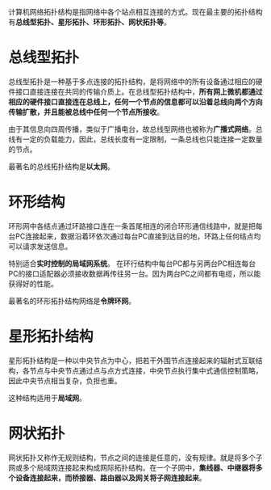 计算机网络拓扑结构是指网络中各个站点相互连接的方式。现在最主要的拓扑结构有**总线型拓扑、星形拓扑、环形拓扑、网状拓扑等**。

# 总线型拓扑

总线型拓扑是一种基于多点连接的拓扑结构，是将网络中的所有设备通过相应的硬件接口直接连接在共同的传输介质上。在总线型拓扑结构中，**所有网上微机都通过相应的硬件接口直接连在总线上，任何一个节点的信息都可以沿着总线向两个方向传输扩散，并且能被总线中任何一个节点所接收**。

由于其信息向四周传播，类似于广播电台，故总线型网络也被称为**广播式网络**。总线有一定的负载能力，因此，总线长度有一定限制，一条总线也只能连接一定数量的节点。

最著名的总线拓扑结构是**以太网**。

# 环形结构

环形网中各结点通过环路接口连在一条首尾相连的闭合环形通信线路中，就是把每台PC连接起来，数据沿着环依次通过每台PC直接到达目的地，环路上任何结点均可以请求发送信息。 

特别适合**实时控制的局域网系统**。 在环行结构中每台PC都与另两台PC相连每台PC的接口适配器必须接收数据再传往另一台。因为两台PC之间都有电缆，所以能获得好的性能。 

最著名的环形拓扑结构网络是**令牌环网**。

# 星形拓扑结构

星形拓扑结构是一种以中央节点为中心，把若干外围节点连接起来的辐射式互联结构，各节点与中央节点通过点与点方式连接，中央节点执行集中式通信控制策略，因此中央节点相当复杂，负担也重。

这种结构适用于**局域网**。

# 网状拓扑

网状拓扑又称作无规则结构，节点之间的连接是任意的，没有规律。就是将多个子网或多个局域网连接起来构成网际拓扑结构。在一个子网中，**集线器、中继器将多个设备连接起来，而桥接器、路由器以及网关将子网连接起来**。